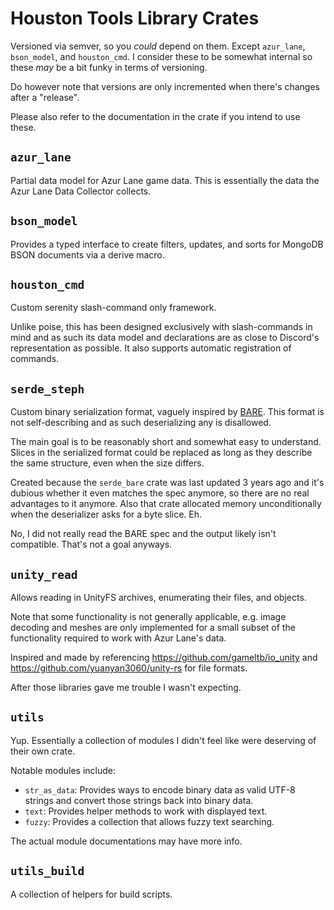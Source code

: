 # Houston Tools Library Crates

Versioned via semver, so you _could_ depend on them.
Except `azur_lane`, `bson_model`, and `houston_cmd`. I consider these to be somewhat internal so these _may_ be a bit funky in terms of versioning.

Do however note that versions are only incremented when there's changes after a "release".

Please also refer to the documentation in the crate if you intend to use these.

## `azur_lane`

Partial data model for Azur Lane game data. This is essentially the data the Azur Lane Data Collector collects.

## `bson_model`

Provides a typed interface to create filters, updates, and sorts for MongoDB BSON documents via a derive macro.

## `houston_cmd`

Custom serenity slash-command only framework.

Unlike poise, this has been designed exclusively with slash-commands in mind and as such its data model and declarations are as close to Discord's representation as possible. It also supports automatic registration of commands.

## `serde_steph`

Custom binary serialization format, vaguely inspired by [BARE](https://baremessages.org/). This format is not self-describing and as such deserializing any is disallowed.

The main goal is to be reasonably short and somewhat easy to understand. Slices in the serialized format could be replaced as long as they describe the same structure, even when the size differs.

Created because the `serde_bare` crate was last updated 3 years ago and it's dubious whether it even matches the spec anymore, so there are no real advantages to it anymore. Also that crate allocated memory unconditionally when the deserializer asks for a byte slice. Eh.

No, I did not really read the BARE spec and the output likely isn't compatible. That's not a goal anyways.

## `unity_read`

Allows reading in UnityFS archives, enumerating their files, and objects.

Note that some functionality is not generally applicable, e.g. image decoding and meshes are only implemented for a small subset of the functionality required to work with Azur Lane's data.

Inspired and made by referencing <https://github.com/gameltb/io_unity> and <https://github.com/yuanyan3060/unity-rs> for file formats.

After those libraries gave me trouble I wasn't expecting.

## `utils`

Yup. Essentially a collection of modules I didn't feel like were deserving of their own crate.

Notable modules include:

- `str_as_data`: Provides ways to encode binary data as valid UTF-8 strings and convert those strings back into binary data.
- `text`: Provides helper methods to work with displayed text.
- `fuzzy`: Provides a collection that allows fuzzy text searching.

The actual module documentations may have more info.

## `utils_build`

A collection of helpers for build scripts.
